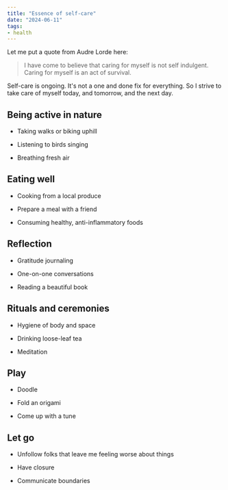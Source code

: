 ```yaml
---
title: "Essence of self-care"
date: "2024-06-11"
tags:
- health
---
```


Let me put a quote from Audre Lorde here: 

> I have come to believe that caring for myself is not self indulgent. Caring for myself is an act of survival. 



Self-care is ongoing. It's not a one and done fix for everything. So I strive to take care of myself today, and tomorrow, and the next day.

## Being active in nature

- Taking walks or biking uphill

- Listening to birds singing

- Breathing fresh air

## Eating well

- Cooking from a local produce

- Prepare a meal with a friend

- Consuming healthy, anti-inflammatory foods

## Reflection

- Gratitude journaling

- One-on-one conversations

- Reading a beautiful book

## Rituals and ceremonies

- Hygiene of body and space

- Drinking loose-leaf tea

- Meditation

## Play

- Doodle

- Fold an origami

- Come up with a tune

## Let go

- Unfollow folks that leave me feeling worse about things 

- Have closure

- Communicate boundaries


